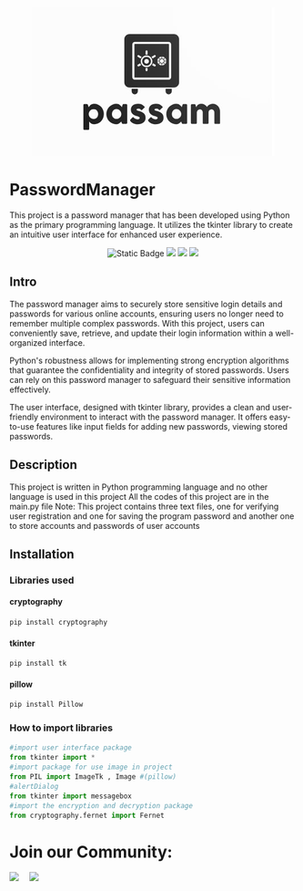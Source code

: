 <p align="center">
  <img src="ProjectFile/logo.jpg" />
</p>

# PasswordManager
This project is a password manager that has been developed using Python as the primary programming language. It utilizes the tkinter library to create an intuitive user interface for enhanced user experience.



<p align="center">
  <a heref="https://www.python.org/downloads/"><img alt="Static Badge" src="https://img.shields.io/badge/python-blue?logo=python&logoColor=yellow"/></a>
  <a href="https://pypi.org/project/tk/"><img src="https://img.shields.io/badge/pypi-Tk-blue"/></a>
  <a href="https://pypi.org/project/cryptography/"><img src="https://img.shields.io/badge/pypi-cryptography%2041.0.3-red.svg"/></a>
  <a href="https://pypi.org/project/Pillow/"><img src="https://img.shields.io/badge/pypi-Pillow%2010.0.0-green.svg"/></a>
</p>

## Intro
The password manager aims to securely store sensitive login details and passwords for various online accounts, ensuring users no longer need to remember multiple complex passwords. With this project, users can conveniently save, retrieve, and update their login information within a well-organized interface.

Python's robustness allows for implementing strong encryption algorithms that guarantee the confidentiality and integrity of stored passwords. Users can rely on this password manager to safeguard their sensitive information effectively.

The user interface, designed with tkinter library, provides a clean and user-friendly environment to interact with the password manager. It offers easy-to-use features like input fields for adding new passwords, viewing stored passwords.
## Description
This project is written in Python programming language and no other language is used in this project
All the codes of this project are in the main.py file
Note: This project contains three text files, one for verifying user registration and one for saving the program password
and another one to store accounts and passwords of user accounts
## Installation
### Libraries used
#### cryptography
```bash
pip install cryptography
```
#### tkinter
```bash
pip install tk
```
#### pillow
```bash
pip install Pillow
```
### How to import libraries
```python
#import user interface package
from tkinter import *
#import package for use image in project
from PIL import ImageTk , Image #(pillow)
#alertDialog
from tkinter import messagebox
#import the encryption and decryption package
from cryptography.fernet import Fernet
```


# Join our Community:
<a href="https://t.me/mojagolab">
    <img width="80px" src="https://www.vectorlogo.zone/logos/telegram/telegram-icon.svg" /></a>&ensp;&nbsp;&nbsp;
    <a href="https://www.instagram.com/mojtabagolab1/">
    <img width="80px" src="https://www.vectorlogo.zone/logos/instagram/instagram-icon.svg" />

